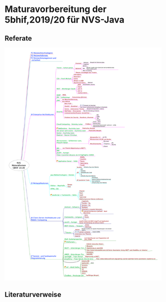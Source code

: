 # Maturavorbereitung der 5bhif,2019/20 für NVS-Java

## Referate

![](images/nvs_maturathemen_v01.png)

## Literaturverweise

 
